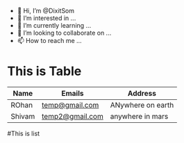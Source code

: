 - 👋 Hi, I’m @DixitSom
- 👀 I’m interested in ...
- 🌱 I’m currently learning ...
- 💞️ I’m looking to collaborate on ...
- 📫 How to reach me ...

<!---
DixitSom/DixitSom is a ✨ special ✨ repository because its `README.md` (this file) appears on your GitHub profile.
You can click the Preview link to take a look at your changes.
--->


# This is Table 
Name | Emails | Address
---- | ------ | -------
ROhan | temp@gmail.com | ANywhere on earth
Shivam | temp2@gmail.com | anywhere in mars

#This is list
